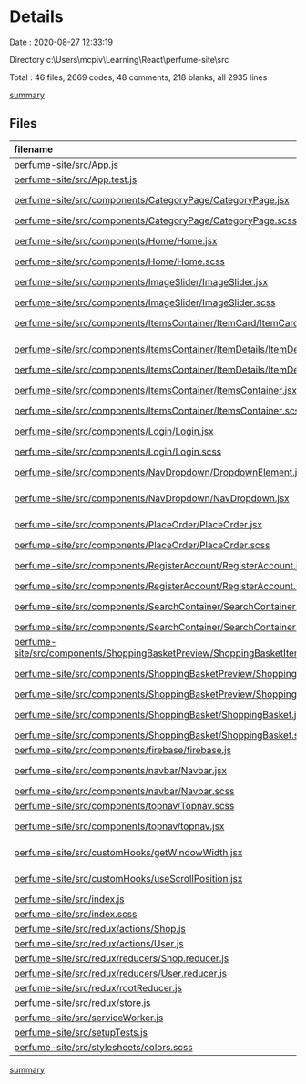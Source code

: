 # Details

Date : 2020-08-27 12:33:19

Directory c:\Users\mcpiv\Learning\React\perfume-site\src

Total : 46 files,  2669 codes, 48 comments, 218 blanks, all 2935 lines

[summary](results.md)

## Files
| filename | language | code | comment | blank | total |
| :--- | :--- | ---: | ---: | ---: | ---: |
| [perfume-site/src/App.js](/perfume-site/src/App.js) | JavaScript | 51 | 0 | 6 | 57 |
| [perfume-site/src/App.test.js](/perfume-site/src/App.test.js) | JavaScript | 8 | 0 | 2 | 10 |
| [perfume-site/src/components/CategoryPage/CategoryPage.jsx](/perfume-site/src/components/CategoryPage/CategoryPage.jsx) | JavaScript React | 103 | 0 | 4 | 107 |
| [perfume-site/src/components/CategoryPage/CategoryPage.scss](/perfume-site/src/components/CategoryPage/CategoryPage.scss) | SCSS | 89 | 0 | 6 | 95 |
| [perfume-site/src/components/Home/Home.jsx](/perfume-site/src/components/Home/Home.jsx) | JavaScript React | 13 | 0 | 4 | 17 |
| [perfume-site/src/components/Home/Home.scss](/perfume-site/src/components/Home/Home.scss) | SCSS | 6 | 5 | 2 | 13 |
| [perfume-site/src/components/ImageSlider/ImageSlider.jsx](/perfume-site/src/components/ImageSlider/ImageSlider.jsx) | JavaScript React | 41 | 0 | 7 | 48 |
| [perfume-site/src/components/ImageSlider/ImageSlider.scss](/perfume-site/src/components/ImageSlider/ImageSlider.scss) | SCSS | 42 | 0 | 5 | 47 |
| [perfume-site/src/components/ItemsContainer/ItemCard/ItemCard.jsx](/perfume-site/src/components/ItemsContainer/ItemCard/ItemCard.jsx) | JavaScript React | 50 | 0 | 4 | 54 |
| [perfume-site/src/components/ItemsContainer/ItemDetails/ItemDetails.jsx](/perfume-site/src/components/ItemsContainer/ItemDetails/ItemDetails.jsx) | JavaScript React | 94 | 0 | 6 | 100 |
| [perfume-site/src/components/ItemsContainer/ItemDetails/ItemDetails.scss](/perfume-site/src/components/ItemsContainer/ItemDetails/ItemDetails.scss) | SCSS | 135 | 0 | 7 | 142 |
| [perfume-site/src/components/ItemsContainer/ItemsContainer.jsx](/perfume-site/src/components/ItemsContainer/ItemsContainer.jsx) | JavaScript React | 44 | 0 | 4 | 48 |
| [perfume-site/src/components/ItemsContainer/ItemsContainer.scss](/perfume-site/src/components/ItemsContainer/ItemsContainer.scss) | SCSS | 69 | 0 | 6 | 75 |
| [perfume-site/src/components/Login/Login.jsx](/perfume-site/src/components/Login/Login.jsx) | JavaScript React | 55 | 0 | 5 | 60 |
| [perfume-site/src/components/Login/Login.scss](/perfume-site/src/components/Login/Login.scss) | SCSS | 58 | 0 | 6 | 64 |
| [perfume-site/src/components/NavDropdown/DropdownElement.jsx](/perfume-site/src/components/NavDropdown/DropdownElement.jsx) | JavaScript React | 15 | 0 | 4 | 19 |
| [perfume-site/src/components/NavDropdown/NavDropdown.jsx](/perfume-site/src/components/NavDropdown/NavDropdown.jsx) | JavaScript React | 37 | 0 | 3 | 40 |
| [perfume-site/src/components/PlaceOrder/PlaceOrder.jsx](/perfume-site/src/components/PlaceOrder/PlaceOrder.jsx) | JavaScript React | 249 | 0 | 5 | 254 |
| [perfume-site/src/components/PlaceOrder/PlaceOrder.scss](/perfume-site/src/components/PlaceOrder/PlaceOrder.scss) | SCSS | 71 | 0 | 6 | 77 |
| [perfume-site/src/components/RegisterAccount/RegisterAccount.jsx](/perfume-site/src/components/RegisterAccount/RegisterAccount.jsx) | JavaScript React | 124 | 0 | 6 | 130 |
| [perfume-site/src/components/RegisterAccount/RegisterAccount.scss](/perfume-site/src/components/RegisterAccount/RegisterAccount.scss) | SCSS | 52 | 0 | 3 | 55 |
| [perfume-site/src/components/SearchContainer/SearchContainer.jsx](/perfume-site/src/components/SearchContainer/SearchContainer.jsx) | JavaScript React | 15 | 0 | 3 | 18 |
| [perfume-site/src/components/SearchContainer/SearchContainer.scss](/perfume-site/src/components/SearchContainer/SearchContainer.scss) | SCSS | 42 | 0 | 3 | 45 |
| [perfume-site/src/components/ShoppingBasketPreview/ShoppingBasketItem/ShoppingBasketItem.jsx](/perfume-site/src/components/ShoppingBasketPreview/ShoppingBasketItem/ShoppingBasketItem.jsx) | JavaScript React | 42 | 0 | 4 | 46 |
| [perfume-site/src/components/ShoppingBasketPreview/ShoppingBasketPreview.jsx](/perfume-site/src/components/ShoppingBasketPreview/ShoppingBasketPreview.jsx) | JavaScript React | 53 | 0 | 3 | 56 |
| [perfume-site/src/components/ShoppingBasketPreview/ShoppingBasketPreview.scss](/perfume-site/src/components/ShoppingBasketPreview/ShoppingBasketPreview.scss) | SCSS | 80 | 0 | 5 | 85 |
| [perfume-site/src/components/ShoppingBasket/ShoppingBasket.jsx](/perfume-site/src/components/ShoppingBasket/ShoppingBasket.jsx) | JavaScript React | 41 | 0 | 3 | 44 |
| [perfume-site/src/components/ShoppingBasket/ShoppingBasket.scss](/perfume-site/src/components/ShoppingBasket/ShoppingBasket.scss) | SCSS | 84 | 0 | 5 | 89 |
| [perfume-site/src/components/firebase/firebase.js](/perfume-site/src/components/firebase/firebase.js) | JavaScript | 18 | 1 | 3 | 22 |
| [perfume-site/src/components/navbar/Navbar.jsx](/perfume-site/src/components/navbar/Navbar.jsx) | JavaScript React | 191 | 0 | 8 | 199 |
| [perfume-site/src/components/navbar/Navbar.scss](/perfume-site/src/components/navbar/Navbar.scss) | SCSS | 195 | 1 | 9 | 205 |
| [perfume-site/src/components/topnav/Topnav.scss](/perfume-site/src/components/topnav/Topnav.scss) | SCSS | 59 | 0 | 6 | 65 |
| [perfume-site/src/components/topnav/topnav.jsx](/perfume-site/src/components/topnav/topnav.jsx) | JavaScript React | 91 | 0 | 6 | 97 |
| [perfume-site/src/customHooks/getWindowWidth.jsx](/perfume-site/src/customHooks/getWindowWidth.jsx) | JavaScript React | 16 | 0 | 6 | 22 |
| [perfume-site/src/customHooks/useScrollPosition.jsx](/perfume-site/src/customHooks/useScrollPosition.jsx) | JavaScript React | 15 | 0 | 6 | 21 |
| [perfume-site/src/index.js](/perfume-site/src/index.js) | JavaScript | 20 | 3 | 4 | 27 |
| [perfume-site/src/index.scss](/perfume-site/src/index.scss) | SCSS | 26 | 3 | 6 | 35 |
| [perfume-site/src/redux/actions/Shop.js](/perfume-site/src/redux/actions/Shop.js) | JavaScript | 24 | 0 | 4 | 28 |
| [perfume-site/src/redux/actions/User.js](/perfume-site/src/redux/actions/User.js) | JavaScript | 11 | 0 | 2 | 13 |
| [perfume-site/src/redux/reducers/Shop.reducer.js](/perfume-site/src/redux/reducers/Shop.reducer.js) | JavaScript | 88 | 0 | 5 | 93 |
| [perfume-site/src/redux/reducers/User.reducer.js](/perfume-site/src/redux/reducers/User.reducer.js) | JavaScript | 25 | 0 | 3 | 28 |
| [perfume-site/src/redux/rootReducer.js](/perfume-site/src/redux/rootReducer.js) | JavaScript | 15 | 0 | 4 | 19 |
| [perfume-site/src/redux/store.js](/perfume-site/src/redux/store.js) | JavaScript | 8 | 0 | 4 | 12 |
| [perfume-site/src/serviceWorker.js](/perfume-site/src/serviceWorker.js) | JavaScript | 98 | 31 | 13 | 142 |
| [perfume-site/src/setupTests.js](/perfume-site/src/setupTests.js) | JavaScript | 1 | 4 | 1 | 6 |
| [perfume-site/src/stylesheets/colors.scss](/perfume-site/src/stylesheets/colors.scss) | SCSS | 5 | 0 | 1 | 6 |

[summary](results.md)